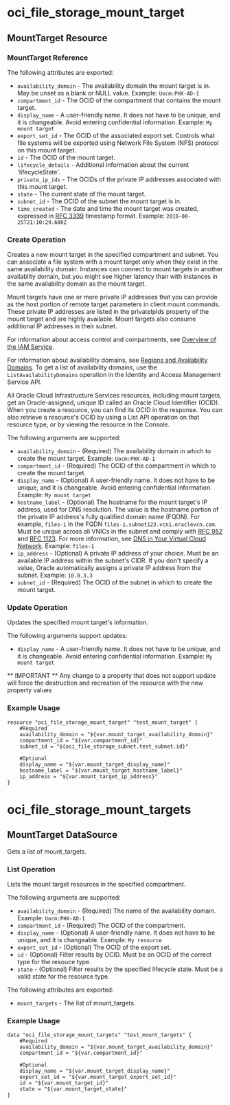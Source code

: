 # oci_file_storage_mount_target

## MountTarget Resource

### MountTarget Reference

The following attributes are exported:

* `availability_domain` - The availability domain the mount target is in. May be unset as a blank or NULL value.  Example: `Uocm:PHX-AD-1` 
* `compartment_id` - The OCID of the compartment that contains the mount target.
* `display_name` - A user-friendly name. It does not have to be unique, and it is changeable. Avoid entering confidential information.  Example: `My mount target` 
* `export_set_id` - The OCID of the associated export set. Controls what file systems will be exported using Network File System (NFS) protocol on this mount target. 
* `id` - The OCID of the mount target.
* `lifecycle_details` - Additional information about the current 'lifecycleState'.
* `private_ip_ids` - The OCIDs of the private IP addresses associated with this mount target.
* `state` - The current state of the mount target.
* `subnet_id` - The OCID of the subnet the mount target is in.
* `time_created` - The date and time the mount target was created, expressed in [RFC 3339](https://tools.ietf.org/rfc/rfc3339) timestamp format.  Example: `2016-08-25T21:10:29.600Z` 



### Create Operation
Creates a new mount target in the specified compartment and
subnet. You can associate a file system with a mount
target only when they exist in the same availability domain. Instances
can connect to mount targets in another availablity domain, but
you might see higher latency than with instances in the same
availability domain as the mount target.

Mount targets have one or more private IP addresses that you can
provide as the host portion of remote target parameters in
client mount commands. These private IP addresses are listed
in the privateIpIds property of the mount target and are highly available. Mount
targets also consume additional IP addresses in their subnet.

For information about access control and compartments, see
[Overview of the IAM
Service](/Content/Identity/Concepts/overview.htm).

For information about availability domains, see [Regions and
Availability Domains](/Content/General/Concepts/regions.htm).
To get a list of availability domains, use the
`ListAvailabilityDomains` operation in the Identity and Access
Management Service API.

All Oracle Cloud Infrastructure Services resources, including
mount targets, get an Oracle-assigned, unique ID called an
Oracle Cloud Identifier (OCID).  When you create a resource,
you can find its OCID in the response. You can also retrieve a
resource's OCID by using a List API operation on that resource
type, or by viewing the resource in the Console.


The following arguments are supported:

* `availability_domain` - (Required) The availability domain in which to create the mount target.  Example: `Uocm:PHX-AD-1` 
* `compartment_id` - (Required) The OCID of the compartment in which to create the mount target.
* `display_name` - (Optional) A user-friendly name. It does not have to be unique, and it is changeable. Avoid entering confidential information.  Example: `My mount target` 
* `hostname_label` - (Optional) The hostname for the mount target's IP address, used for DNS resolution. The value is the hostname portion of the private IP address's fully qualified domain name (FQDN). For example, `files-1` in the FQDN `files-1.subnet123.vcn1.oraclevcn.com`. Must be unique across all VNICs in the subnet and comply with [RFC 952](https://tools.ietf.org/html/rfc952) and [RFC 1123](https://tools.ietf.org/html/rfc1123).  For more information, see [DNS in Your Virtual Cloud Network](https://docs.us-phoenix-1.oraclecloud.com/Content/Network/Concepts/dns.htm).  Example: `files-1` 
* `ip_address` - (Optional) A private IP address of your choice. Must be an available IP address within the subnet's CIDR. If you don't specify a value, Oracle automatically assigns a private IP address from the subnet.  Example: `10.0.3.3` 
* `subnet_id` - (Required) The OCID of the subnet in which to create the mount target. 


### Update Operation
Updates the specified mount target's information.

The following arguments support updates:
* `display_name` - A user-friendly name. It does not have to be unique, and it is changeable. Avoid entering confidential information.  Example: `My mount target` 


** IMPORTANT **
Any change to a property that does not support update will force the destruction and recreation of the resource with the new property values

### Example Usage

```hcl
resource "oci_file_storage_mount_target" "test_mount_target" {
	#Required
	availability_domain = "${var.mount_target_availability_domain}"
	compartment_id = "${var.compartment_id}"
	subnet_id = "${oci_file_storage_subnet.test_subnet.id}"

	#Optional
	display_name = "${var.mount_target_display_name}"
	hostname_label = "${var.mount_target_hostname_label}"
	ip_address = "${var.mount_target_ip_address}"
}
```

# oci_file_storage_mount_targets

## MountTarget DataSource

Gets a list of mount_targets.

### List Operation
Lists the mount target resources in the specified compartment.

The following arguments are supported:

* `availability_domain` - (Required) The name of the availability domain.  Example: `Uocm:PHX-AD-1` 
* `compartment_id` - (Required) The OCID of the compartment.
* `display_name` - (Optional) A user-friendly name. It does not have to be unique, and it is changeable.  Example: `My resource` 
* `export_set_id` - (Optional) The OCID of the export set.
* `id` - (Optional) Filter results by OCID. Must be an OCID of the correct type for the resouce type. 
* `state` - (Optional) Filter results by the specified lifecycle state. Must be a valid state for the resource type. 


The following attributes are exported:

* `mount_targets` - The list of mount_targets.

### Example Usage

```hcl
data "oci_file_storage_mount_targets" "test_mount_targets" {
	#Required
	availability_domain = "${var.mount_target_availability_domain}"
	compartment_id = "${var.compartment_id}"

	#Optional
	display_name = "${var.mount_target_display_name}"
	export_set_id = "${var.mount_target_export_set_id}"
	id = "${var.mount_target_id}"
	state = "${var.mount_target_state}"
}
```